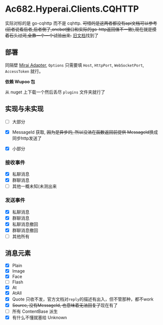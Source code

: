 # Ac682.Hyperai.Clients.CQHTTP

实际对标的是 go-cqhttp 而不是 cqhttp.
~~可惜的是这两者都没有api文档可以参考(前者说看后者,后者倒了,onebot接口和实际的go-http返回值不一致),现在就是摸着石头过河,全靠一个一个试验出来.~~
[旧文档](https://richardchien.gitee.io/coolq-http-api/docs/4.15)找到了

## 部署

同隔壁 [Mirai Adapter](https://github.com/ac682/Ac682.Hyperai.Clients.Mirai), `Options` 只需要填 `Host`, `HttpPort`, `WebSocketPort`, `AccessToken` 就行。

**依赖 Wupoo 包**

从 nuget 上下载一个然后丢尽 `plugins` 文件夹就行了

## 实现与未实现

- [ ] 大部分
- [x] MessageId 获取, ~~因为是异步的, 所以没法在函数返回前提供 MessageId~~换成同步http发送了
- [x] 小部分


### 接收事件

- [x] 私聊消息
- [x] 群聊消息
- [ ] 其他一概未知(未测出来

### 发送事件

- [x] 私聊消息
- [x] 群聊消息
- [x] 私聊消息撤回
- [x] 群聊消息撤回
- [ ] 其他所有

## 消息元素

- [x] Plain
- [x] Image
- [x] Face
- [ ] Flash
- [x] At
- [x] AtAll
- [x] Quote 只收不发，官方文档对`reply`的描述有出入，但不管那种，都不work
- [x] ~~Source, 没有MessageId, 也意味着无法回复了~~现在有了
- [ ] 所有 ContentBase 派生
- [x] 有什么不懂就塞给 Unknown